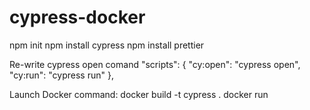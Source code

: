 # cypress-docker

npm init
npm install cypress
npm install prettier

Re-write cypress open comand 
  "scripts": {
    "cy:open": "cypress open",
    "cy:run": "cypress run"
  },

  Launch Docker command:
  docker build -t cypress .
  docker run <image>